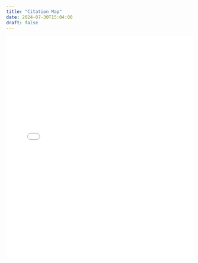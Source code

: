 ```yaml
---
title: "Citation Map"
date: 2024-07-30T15:04:00
draft: false
---
```


<!-- Embed the HTML file -->
<iframe src="/citation_map.html" width="100%" height="600" frameborder="0"></iframe>
